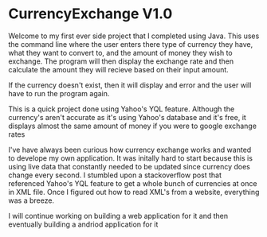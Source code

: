 # CurrencyExchange V1.0

Welcome to my first ever side project that I completed using Java. This uses the command line where the user enters there type of currency they have, what they want to convert to, and the amount of money they wish to exchange.
The program will then display the exchange rate and then calculate the amount they will recieve based on their input amount.

If the currency doesn't exist, then it will display and error and the user will have to run the program again.

This is a quick project done using Yahoo's YQL feature. Although the currency's aren't accurate as it's using Yahoo's database and it's free, it displays almost the same amount of money if you were to google exchange rates



I've have always been curious how currency exchange works and wanted to develope my own application. It was initally hard to start because this is using live data that constantly needed to be updated since currency does change every second. I stumbled upon a stackoverflow post that referenced Yahoo's YQL feature to get a whole bunch of currencies at once in XML file. Once I figured out how to read XML's from a website, everything was a breeze.

I will continue working on building a web application for it and then eventually building a andriod application for it
